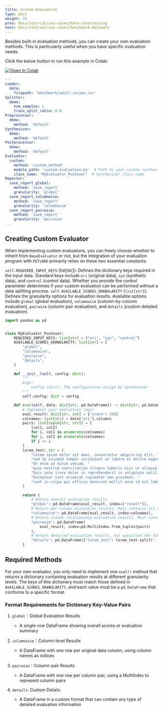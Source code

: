 ```yaml
---
title: Custom Evaluation
type: docs
weight: 33
prev: docs/tutorial/use-cases/data-constraining
next: docs/tutorial/use-cases/benchmark-datasets
---
```



Besides built-in evaluation methods, you can create your own evaluation methods. This is particularly useful when you have specific evaluation needs.

Click the below button to run this example in Colab:

[![Open In Colab](https://colab.research.google.com/assets/colab-badge.svg)](https://colab.research.google.com/github/nics-tw/petsard/blob/main/demo/custom-evaluation.ipynb)

```yaml
---
Loader:
  data:
    filepath: 'benchmark/adult-income.csv'
Splitter:
  demo:
    num_samples: 1
    train_split_ratio: 0.8
Preprocessor:
  demo:
    method: 'default'
Synthesizer:
  demo:
    method: 'default'
Postprocessor:
  demo:
    method: 'default'
Evaluator:
  custom:
    method: 'custom_method'
    module_path: 'custom-evaluation.py'  # Path to your custom synthesizer
    class_name: 'MyEvaluator_Pushover'  # Synthesizer class name
Reporter:
  save_report_global:
    method: 'save_report'
    granularity: 'global'
  save_report_columnwise:
    method: 'save_report'
    granularity: 'columnwise'
  save_report_pairwise:
    method: 'save_report'
    granularity: 'pairwise'
...
```

## Creating Custom Evaluator

When implementing custom evaluations, you can freely choose whether to inherit from `BaseEvaluator` or not, but the integration of your evaluation program with `PETsARD` primarily relies on these two essential constants:

`self.REQUIRED_INPUT_KEYS` (list[str]): Defines the dictionary keys required in the input data. Standard keys include `ori` (original data), `syn` (synthetic data), and `control` (control data). Whether you provide the control parameter determines if your custom evaluation can be performed without a data splitting process.
`self.AVAILABLE_SCORES_GRANULARITY` (`list[str]`): Defines the granularity options for evaluation results. Available options include `global` (global evaluation), `columnwise` (column-by-column evaluation), `pairwise` (column pair evaluation), and `details` (custom detailed evaluation).

```python
import pandas as pd


class MyEvaluator_Pushover:
    REQUIRED_INPUT_KEYS: list[str] = ["ori", "syn", "control"]
    AVAILABLE_SCORES_GRANULARITY: list[str] = [
        "global",
        "columnwise",
        "pairwise",
        "details",
    ]

    def __init__(self, config: dict):
        """
        Args:
            config (dict): The configuration assign by Synthesizer
        """
        self.config: dict = config

    def eval(self, data: dict[str, pd.DataFrame]) -> dict[str, pd.DataFrame]:
        # Implement your evaluation logic
        eval_result: dict[str, int] = {"score": 100}
        colnames: list[str] = data["ori"].columns
        pairs: list[tuple[str, str]] = [
            (col1, col2)
            for i, col1 in enumerate(colnames)
            for j, col2 in enumerate(colnames)
            if j <= i
        ]
        lorem_text: str = (
            "Lorem ipsum dolor sit amet, consectetur adipiscing elit, "
            "sed do eiusmod tempor incididunt ut labore et dolore magna aliqua. "
            "Ut enim ad minim veniam, "
            "quis nostrud exercitation ullamco laboris nisi ut aliquip ex ea commodo consequat. "
            "Duis aute irure dolor in reprehenderit in voluptate velit esse cillum dolore eu fugiat nulla pariatur. "
            "Excepteur sint occaecat cupidatat non proident, "
            "sunt in culpa qui officia deserunt mollit anim id est laborum."
        )

        return {
            # Return overall evaluation results
            "global": pd.DataFrame(eval_result, index=["result"]),
            # Return per-column evaluation results. Must contains all column names
            "columnwise": pd.DataFrame(eval_result, index=colnames),
            # Return column relationship evaluation results. Must contains all column pairs
            "pairwise": pd.DataFrame(
                eval_result, index=pd.MultiIndex.from_tuples(pairs)
            ),
            # Return detailed evaluation results, not specified the format
            "details": pd.DataFrame({"lorem_text": lorem_text.split(". ")}),
        }
```

## Required Methods

For your own evaluator, you only need to implement one `eval()` method that returns a dictionary containing evaluation results at different granularity levels. The keys of this dictionary must match those defined in `AVAILABLE_SCORES_GRANULARITY`, and each value must be a `pd.DataFrame` that conforms to a specific format.

### Format Requirements for Dictionary Key-Value Pairs

1. `global`：Global Evaluation Results

    - A single-row DataFrame showing overall scores or evaluation summary

2. `columnwise`：Column-level Results

    -  A DataFrame with one row per original data column, using column names as indices

3. `pairwise`：Column-pair Results

    - A DataFrame with one row per column pair, using a MultiIndex to represent column pairs

4. `details`: Custom Details

    - A DataFrame in a custom format that can contain any type of detailed evaluation information